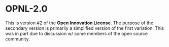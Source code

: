 # OPNL-2.0

This is version #2 of the **Open Innovation License**. The purpose of the secondary version is primarily a simplified version of the first variation. This was in part due to discussion w/ some members of the open source community.
